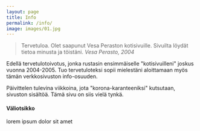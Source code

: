 ```yaml
---
layout: page
title: Info
permalink: /info/
image: images/01.jpg
---
```


> Tervetuloa. Olet saapunut Vesa Peraston kotisivuille. Sivuilta löydät tietoa minusta ja töistäni.
> <cite>Vesa Perasto, 2004</cite>

Edellä tervetulotoivotus, jonka rustasin ensimmäiselle "kotisivuilleni" joskus vuonna 2004-2005.  Tuo tervetuloteksi sopii mielestäni aloittamaan myös tämän verkkosivuston info-osuuden. 

Päivittelen tulevina viikkoina, jota "korona-karanteeniksi" kutsutaan, sivuston sisältöä. Tämä sivu on siis vielä tynkä.

#### Väliotsikko

lorem ipsum dolor sit amet